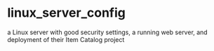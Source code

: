 # linux_server_config
a Linux server with good security settings, a running web server, and deployment of their Item Catalog project
